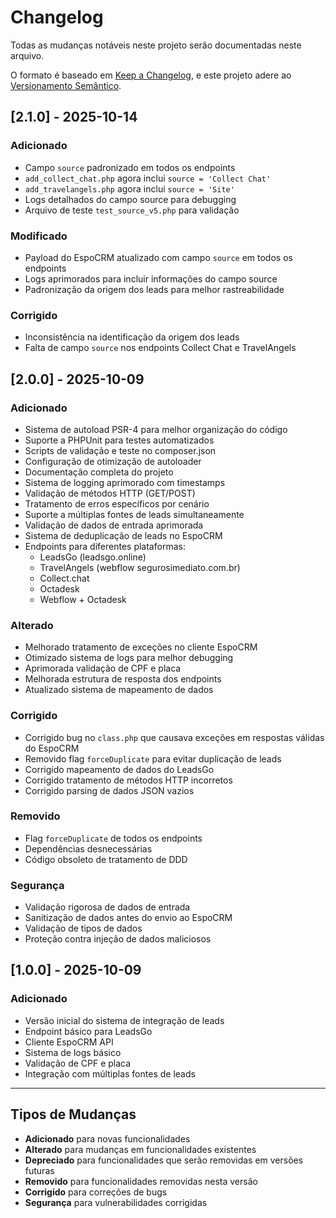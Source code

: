 # Changelog

Todas as mudanças notáveis neste projeto serão documentadas neste arquivo.

O formato é baseado em [Keep a Changelog](https://keepachangelog.com/pt-BR/1.0.0/),
e este projeto adere ao [Versionamento Semântico](https://semver.org/lang/pt-BR/).

## [2.1.0] - 2025-10-14

### Adicionado
- Campo `source` padronizado em todos os endpoints
- `add_collect_chat.php` agora inclui `source = 'Collect Chat'`
- `add_travelangels.php` agora inclui `source = 'Site'`
- Logs detalhados do campo source para debugging
- Arquivo de teste `test_source_v5.php` para validação

### Modificado
- Payload do EspoCRM atualizado com campo `source` em todos os endpoints
- Logs aprimorados para incluir informações do campo source
- Padronização da origem dos leads para melhor rastreabilidade

### Corrigido
- Inconsistência na identificação da origem dos leads
- Falta de campo `source` nos endpoints Collect Chat e TravelAngels

## [2.0.0] - 2025-10-09

### Adicionado
- Sistema de autoload PSR-4 para melhor organização do código
- Suporte a PHPUnit para testes automatizados
- Scripts de validação e teste no composer.json
- Configuração de otimização de autoloader
- Documentação completa do projeto
- Sistema de logging aprimorado com timestamps
- Validação de métodos HTTP (GET/POST)
- Tratamento de erros específicos por cenário
- Suporte a múltiplas fontes de leads simultaneamente
- Validação de dados de entrada aprimorada
- Sistema de deduplicação de leads no EspoCRM
- Endpoints para diferentes plataformas:
  - LeadsGo (leadsgo.online)
  - TravelAngels (webflow segurosimediato.com.br)
  - Collect.chat
  - Octadesk
  - Webflow + Octadesk

### Alterado
- Melhorado tratamento de exceções no cliente EspoCRM
- Otimizado sistema de logs para melhor debugging
- Aprimorada validação de CPF e placa
- Melhorada estrutura de resposta dos endpoints
- Atualizado sistema de mapeamento de dados

### Corrigido
- Corrigido bug no `class.php` que causava exceções em respostas válidas do EspoCRM
- Removido flag `forceDuplicate` para evitar duplicação de leads
- Corrigido mapeamento de dados do LeadsGo
- Corrigido tratamento de métodos HTTP incorretos
- Corrigido parsing de dados JSON vazios

### Removido
- Flag `forceDuplicate` de todos os endpoints
- Dependências desnecessárias
- Código obsoleto de tratamento de DDD

### Segurança
- Validação rigorosa de dados de entrada
- Sanitização de dados antes do envio ao EspoCRM
- Validação de tipos de dados
- Proteção contra injeção de dados maliciosos

## [1.0.0] - 2025-10-09

### Adicionado
- Versão inicial do sistema de integração de leads
- Endpoint básico para LeadsGo
- Cliente EspoCRM API
- Sistema de logs básico
- Validação de CPF e placa
- Integração com múltiplas fontes de leads

---

## Tipos de Mudanças

- **Adicionado** para novas funcionalidades
- **Alterado** para mudanças em funcionalidades existentes
- **Depreciado** para funcionalidades que serão removidas em versões futuras
- **Removido** para funcionalidades removidas nesta versão
- **Corrigido** para correções de bugs
- **Segurança** para vulnerabilidades corrigidas
